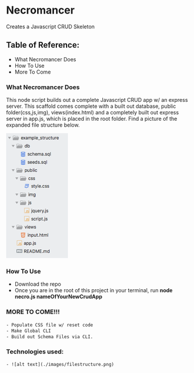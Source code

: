 # Necromancer
Creates a Javascript CRUD Skeleton

## Table of Reference: 
 - What Necromancer Does
 - How To Use
 - More To Come

### What Necromancer Does
This node script builds out a complete Javascript CRUD app w/ an express server. This scaffold comes complete with a built out database, public folder(css,js,img), views(index.html) and a completely built out express server in app.js, which is placed in the root folder. 
Find a picture of the expanded file structure below. 

![Example of file structure](./images/filestructure.png "Example File Structure" )

### How To Use
 - Download the repo
 - Once you are in the root of this project in your terminal, run __node necro.js nameOfYourNewCrudApp__


### MORE TO COME!!!
    - Populate CSS file w/ reset code
    - Make Global CLI
    - Build out Schema Files via CLI. 


### Technologies used: 
    - ![alt text](./images/filestructure.png)

